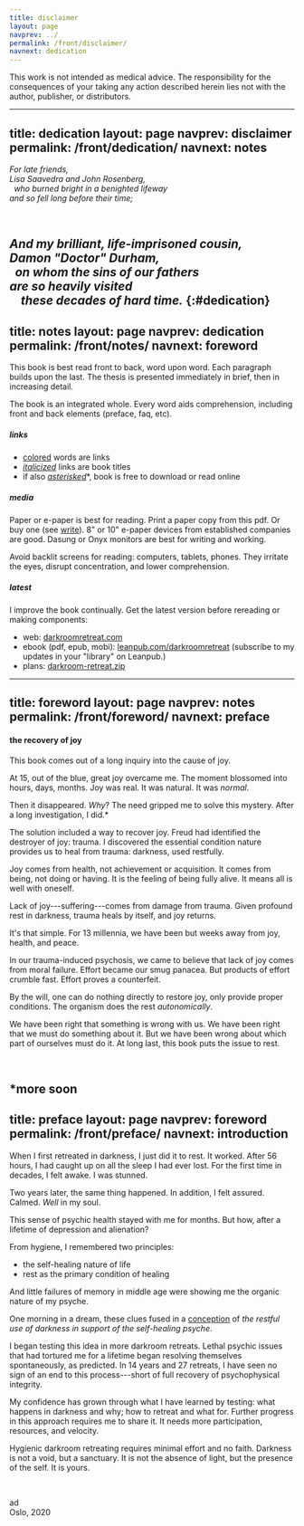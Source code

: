 ```yaml
---
title: disclaimer
layout: page
navprev: ../
permalink: /front/disclaimer/
navnext: dedication
---
```


This work is not intended as medical advice. The responsibility for the consequences of your taking any action described herein lies not with the author, publisher, or distributors.

---
title: dedication
layout: page
navprev: disclaimer
permalink: /front/dedication/
navnext: notes
---
    
_For late friends,  
Lisa Saavedra and John Rosenberg,  
&nbsp; who burned bright in a benighted lifeway  
and so fell long before their time;_

&nbsp;

_And my brilliant, life-imprisoned cousin,  
Damon "Doctor" Durham,  
&nbsp; on whom the sins of our fathers  
are so heavily visited  
&nbsp; &nbsp; these decades of hard time._
{:#dedication}
---
title: notes
layout: page
navprev: dedication
permalink: /front/notes/
navnext: foreword
---

This book is best read front to back, word upon word. Each paragraph builds upon the last. The thesis is presented immediately in brief, then in increasing detail.

The book is an integrated whole. Every word aids comprehension, including front and back elements (preface, faq, etc).

##### links

- [colored](/) words are links<!--notes-->
- [*italicized*](https://foodnsport.com) links are book titles
- if also [*asterisked*](/f/hygiene.pdf)\*, book is free to download or read online

##### media

Paper or e-paper is best for reading. Print a paper copy from this pdf. Or buy one (see [write](/back/services#write)). 8" or 10" e-paper devices from established companies are good. Dasung or Onyx monitors are best for writing and working.

Avoid backlit screens for reading: computers, tablets, phones. They irritate the eyes, disrupt concentration, and lower comprehension.

##### latest

I improve the book continually. Get the latest version before rereading or making components:

- web: [darkroomretreat.com](/) 
- ebook (pdf, epub, mobi): [leanpub.com/darkroomretreat](https://leanpub.com/darkroomretreat) (subscribe to my updates in your "library" on Leanpub.)
- plans: [darkroom-retreat.zip](/darkroom-retreat.zip)
---
title: foreword
layout: page
navprev: notes
permalink: /front/foreword/
navnext: preface
---

#### the recovery of joy

This book comes out of a long inquiry into the cause of joy. 

At 15, out of the blue, great joy overcame me. The moment blossomed into hours, days, months. Joy was real. It was natural. It was _normal._

Then it disappeared. _Why_? The need gripped me to solve this mystery. After a long investigation, I did.*

The solution included a way to recover joy. Freud had identified the destroyer of joy: trauma. I discovered the essential condition nature provides us to heal from trauma: darkness, used restfully.

Joy comes from health, not achievement or acquisition. It comes from being, not doing or having. It is the feeling of being fully alive. It means all is well with oneself.

Lack of joy---suffering---comes from damage from trauma. Given profound rest in darkness, trauma heals by itself, and joy returns.

It's that simple. For 13 millennia, we have been but weeks away from joy, health, and peace. 

In our trauma-induced psychosis, we came to believe that lack of joy comes from moral failure. Effort became our smug panacea. But products of effort crumble fast. Effort proves a counterfeit. 

By the will, one can do nothing directly to restore joy, only provide proper conditions. The organism does the rest _autonomically_.

We have been right that something is wrong with us. We have been right that we must do something about it. But we have been wrong about which part of ourselves must do it. At long last, this book puts the issue to rest.

&nbsp;

*more soon
---
title: preface
layout: page
navprev: foreword
permalink: /front/preface/
navnext: introduction
---

When I first retreated in darkness, I just did it to rest. It worked. After 56 hours, I had caught up on all the sleep I had ever lost. For the first time in decades, I felt awake. I was stunned.

Two years later, the same thing happened. In addition, I felt assured. Calmed. _Well_ in my soul. 

This sense of psychic health stayed with me for months. But how, after a lifetime of depression and alienation?

From hygiene, I remembered two principles:

- the self-healing nature of life
- rest as the primary condition of healing

And little failures of memory in middle age were showing me the organic nature of my psyche.

One morning in a dream, these clues fused in a [conception](/conjecture) of _the restful use of darkness in support of the self-healing psyche_.

I began testing this idea in more darkroom retreats. Lethal psychic issues that had tortured me for a lifetime began resolving themselves spontaneously, as predicted. In 14 years and 27 retreats, I have seen no sign of an end to this process---short of full recovery of psychophysical integrity.

My confidence has grown through what I have learned by testing: what happens in darkness and why; how to retreat and what for. Further progress in this approach requires me to share it. It needs more participation, resources, and velocity. 

Hygienic darkroom retreating requires minimal effort and no faith. Darkness is not a void, but a sanctuary. It is not the absence of light, but the presence of the self. It is yours.

&nbsp;

ad  
Oslo, 2020
